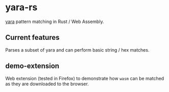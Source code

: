 # yara-rs #

[yara][yara] pattern matching in Rust / Web Assembly.

## Current features ##

Parses a subset of yara and can perform basic string / hex matches.

## demo-extension ##

Web extension (tested in Firefox) to demonstrate how `wasm` can be matched as
they are downloaded to the browser.

[yara]: https://virustotal.github.io/yara/
